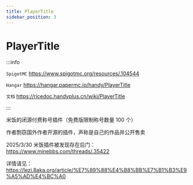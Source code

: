 ```yaml
---
title: PlayerTitle
sidebar_position: 3
---
```


# PlayerTitle

:::info

`SpigotMC` https://www.spigotmc.org/resources/.104544

`Hangar` https://hangar.papermc.io/handy/PlayerTitle

`文档` https://ricedoc.handyplus.cn/wiki/PlayerTitle

:::

米饭的闭源付费称号插件（免费版限制称号数量 100 个）

作者剽窃国外作者开源的插件，声称是自己的作品并公开售卖

2025/3/30 米饭插件被发现存在后门：https://www.minebbs.com/threads/.35422

详情请见：https://lezi.8aka.org/article/%E7%89%88%E4%B8%BB%E7%B1%B3%E9%A5%AD%E4%BC%A0
